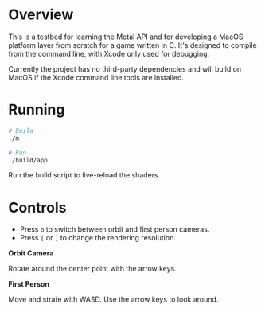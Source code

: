 # Overview

This is a testbed for learning the Metal API and for developing a MacOS platform layer from scratch for a game written in C. It's designed to compile from the command line, with Xcode only used for debugging.

Currently the project has no third-party dependencies and will build on MacOS if the Xcode command line tools are installed.

# Running

```sh
# Build
./m

# Run
./build/app
```

Run the build script to live-reload the shaders.

# Controls

- Press `o` to switch between orbit and first person cameras.
- Press `[` or `]` to change the rendering resolution.

__Orbit Camera__

Rotate around the center point with the arrow keys.

__First Person__

Move and strafe with WASD. Use the arrow keys to look around.

